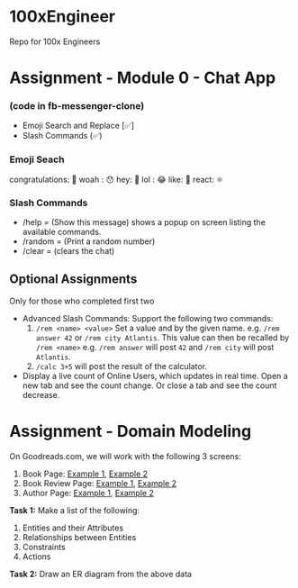 # 100xEngineer
Repo for 100x Engineers

# Assignment - Module 0 - Chat App

### (code in fb-messenger-clone)

- Emoji Search and Replace [✅]
- Slash Commands (✅)

### Emoji Seach
congratulations: 🎉
woah : 😯
hey: 👋
lol : 😂
like: 🤍
react: ⚛️

### Slash Commands
- /help = (Show this message) shows a popup on screen listing the available commands. 
- /random = (Print a random number)
- /clear = (clears the chat)


## Optional Assignments
Only for those who completed first two
- Advanced Slash Commands: Support the following two commands:
    1. `/rem <name> <value>` Set a value and by the given name. e.g. `/rem answer 42` or `/rem city Atlantis`. This value can then be recalled by `/rem <name>` e.g. `/rem answer` will post `42` and `/rem city` will post `Atlantis`.
    2. `/calc 3+5` will post the result of the calculator.
- Display a live count of Online Users, which updates in real time. Open a new tab and see the count change. Or close a tab and see the count decrease.


# Assignment - Domain Modeling
On Goodreads.com, we will work with the following 3 screens:
1. Book Page: [Example 1](https://www.goodreads.com/book/show/228665.The_Eye_of_the_World), [Example 2](https://www.goodreads.com/book/show/25744928-deep-work)
2. Book Review Page: [Example 1](https://www.goodreads.com/review/show/1777455910), [Example 2](https://www.goodreads.com/review/show/2376175112)
3. Author Page: [Example 1](https://www.goodreads.com/author/show/147891.Cal_Newport), [Example 2](https://www.goodreads.com/author/show/221559.Jeff_Kinney)

**Task 1:** Make a list of the following:
1. Entities and their Attributes
2. Relationships between Entities
3. Constraints
4. Actions

**Task 2:** Draw an ER diagram from the above data
